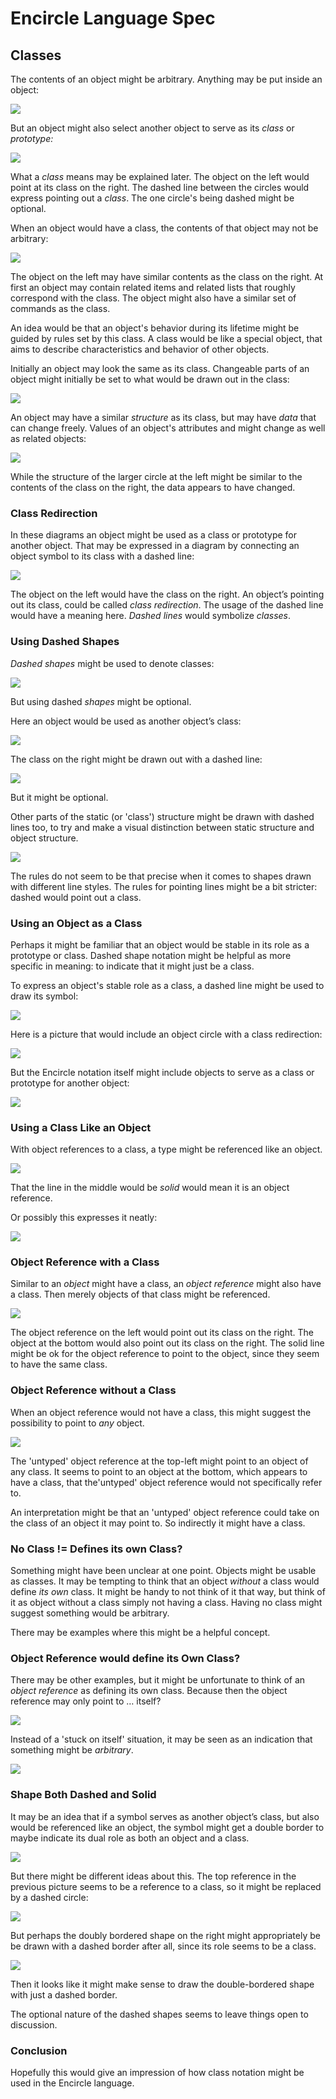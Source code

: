 ﻿Encircle Language Spec
====================

Classes
-------

The contents of an object might be arbitrary. Anything may be put inside an object:

![](images/Classes.001.png)

But an object might also select another object to serve as its *class* or *prototype:*

![](images/Classes.002.png)

What a *class* means may be explained later. The object on the left would point at its class on the right. The dashed line between the circles would express pointing out a *class*. The one circle's being dashed might be optional.

When an object would have a class, the contents of that object may not be arbitrary:

![](images/Classes.003.png)

The object on the left may have similar contents as the class on the right. At first an object may contain related items and related lists that roughly correspond with the class. The object might also have a similar set of commands as the class.

An idea would be that an object's behavior during its lifetime might be guided by rules set by this class. A class would be like a special object, that aims to describe characteristics and behavior of other objects.

Initially an object may look the same as its class. Changeable parts of an object might initially be set to what would be drawn out in the class:

![](images/Classes.004.png)

An object may have a similar *structure* as its class, but may have *data* that can change freely. Values of an object's attributes and might change as well as related objects:

![](images/Classes.005.png)

While the structure of the larger circle at the left might be similar to the contents of the class on the right, the data appears to have changed.

### Class Redirection

In these diagrams an object might be used as a class or prototype for another object. That may be expressed in a diagram by connecting an object symbol to its class with a dashed line:

![](images/Classes.006.png)

The object on the left would have the class on the right. An object’s pointing out its class, could be called *class redirection*. The usage of the dashed line would have a meaning here. *Dashed lines* would symbolize *classes*.

### Using Dashed Shapes

*Dashed shapes* might be used to denote classes:

![](images/Classes.007.png)

But using dashed *shapes* might be optional. 

Here an object would be used as another object’s class:

![](images/Classes.006.png)

The class on the right might be drawn out with a dashed line:

![](images/Classes.008.png)

But it might be optional. 

Other parts of the static (or 'class') structure might be drawn with dashed lines too, to try and make a visual distinction between static structure and object structure.

![](images/Classes.009.png)

The rules do not seem to be that precise when it comes to shapes drawn with different line styles. The rules for pointing lines might be a bit stricter: dashed would point out a class.

### Using an Object as a Class

Perhaps it might be familiar that an object would be stable in its role as a prototype or class. Dashed shape notation might be helpful as more specific in meaning: to indicate that it might just be a class.

To express an object's stable role as a class, a dashed line might be used to draw its symbol:

![](images/Classes.010.png)

Here is a picture that would include an object circle with a class redirection:

![](images/Classes.008.png)

But the Encircle notation itself might include objects to serve as a class or prototype for another object:

![](images/Classes.011.png)

### Using a Class Like an Object

With object references to a class, a type might be referenced like an object.

![](images/Classes.012.png)

That the line in the middle would be *solid* would mean it is an object reference.

Or possibly this expresses it neatly:

![](images/Classes.013.png)

### Object Reference with a Class

Similar to an *object* might have a class, an *object reference* might also have a class. Then merely objects of that class might be referenced.

![](images/Classes.014.png)

The object reference on the left would point out its class on the right. The object at the bottom would also point out its class on the right. The solid line might be ok for the object reference to point to the object, since they seem to have the same class.

### Object Reference without a Class

When an object reference would not have a class, this might suggest the possibility to point to *any* object.

![](images/Classes.015.png)

The 'untyped' object reference at the top-left might point to an object of any class. It seems to point to an object at the bottom, which appears to have a class, that the'untyped' object reference would not specifically refer to.

An interpretation might be that an 'untyped' object reference could take on the class of an object it may point to. So indirectly it might have a class.

### No Class != Defines its own Class?

Something might have been unclear at one point. Objects might be usable as classes. It may be tempting to think that an object *without* a class would define *its* *own* class. It might be handy to not think of it that way, but think of it as object without a class simply not having a class. Having no class might suggest something would be arbitrary.

There may be examples where this might be a helpful concept.

### Object Reference would define its Own Class?

There may be other examples, but it might be unfortunate to think of an *object reference* as defining its own class. Because then the object reference may only point to … itself?

![](images/Classes.016.png)

Instead of a 'stuck on itself' situation, it may be seen as an indication that something might be *arbitrary*.

![](images/Classes.015.png)

### Shape Both Dashed and Solid

It may be an idea that if a symbol serves as another object’s class, but also would be referenced like an object, the symbol might get a double border to maybe indicate its dual role as both an object and a class.

![](images/Classes.017.png)

But there might be different ideas about this. The top reference in the previous picture seems to be a reference to a class, so it might be replaced by a dashed circle:

![](images/Classes.018.png)

But perhaps the doubly bordered shape on the right might appropriately be be drawn with a dashed border after all, since its role seems to be a class.

![](images/Classes.019.png)

Then it looks like it might make sense to draw the double-bordered shape with just a dashed border.

The optional nature of the dashed shapes seems to leave things open to discussion.

### Conclusion

Hopefully this would give an impression of how class notation might be used in the Encircle language.
